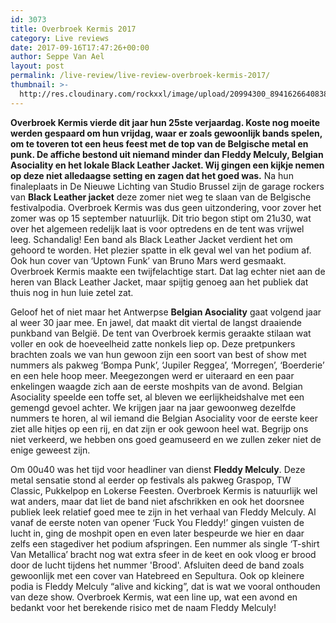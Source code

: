 ```yaml
---
id: 3073
title: Overbroek Kermis 2017
category: Live reviews
date: 2017-09-16T17:47:26+00:00
author: Seppe Van Ael
layout: post
permalink: /live-review/live-review-overbroek-kermis-2017/
thumbnail: >-
  http://res.cloudinary.com/rockxxl/image/upload/20994300_894162664083848_5910702237602406938_n.jpg
---
```

**Overbroek Kermis vierde dit jaar hun 25ste verjaardag. Koste nog moeite werden gespaard om hun vrijdag, waar er zoals gewoonlijk bands spelen, om te toveren tot een heus feest met de top van de Belgische metal en punk. De affiche bestond uit niemand minder dan Fleddy Melculy, Belgian Asociality en het lokale Black Leather Jacket. Wij gingen een kijkje nemen op deze niet alledaagse setting en zagen dat het goed was.**
Na hun finaleplaats in De Nieuwe Lichting van Studio Brussel zijn de garage rockers van **Black Leather jacket** deze zomer niet weg te slaan van de Belgische festivalpodia. Overbroek Kermis was dus geen uitzondering, voor zover het zomer was op 15 september natuurlijk. Dit trio begon stipt om 21u30, wat over het algemeen redelijk laat is voor optredens en de tent was vrijwel leeg. Schandalig! Een band als Black Leather Jacket verdient het om gehoord te worden. Het plezier spatte in elk geval wel van het podium af. Ook hun cover van ‘Uptown Funk’ van Bruno Mars werd gesmaakt. Overbroek Kermis maakte een twijfelachtige start. Dat lag echter niet aan de heren van Black Leather Jacket, maar spijtig genoeg aan het publiek dat thuis nog in hun luie zetel zat.

Geloof het of niet maar het Antwerpse **Belgian Asociality** gaat volgend jaar al weer 30 jaar mee. En jawel, dat maakt dit viertal de langst draaiende punkband van België. De tent van Overbroek kermis geraakte stilaan wat voller en ook de hoeveelheid zatte nonkels liep op. Deze pretpunkers brachten zoals we van hun gewoon zijn een soort van best of show met nummers als pakweg ‘Bompa Punk’, ‘Jupiler Reggea’, ‘Morregen’, ‘Boerderie’ en een hele hoop meer. Meegezongen werd er uiteraard en een paar enkelingen waagde zich aan de eerste moshpits van de avond. Belgian Asociality speelde een toffe set, al bleven we eerlijkheidshalve met een gemengd gevoel achter. We krijgen jaar na jaar gewoonweg dezelfde nummers te horen, al wil iemand die Belgian Asociality voor de eerste keer ziet alle hitjes op een rij, en dat zijn er ook gewoon heel wat. Begrijp ons niet verkeerd, we hebben ons goed geamuseerd en we zullen zeker niet de enige geweest zijn.

Om 00u40 was het tijd voor headliner van dienst **Fleddy Melculy**. Deze metal sensatie stond al eerder op festivals als pakweg Graspop, TW Classic, Pukkelpop en Lokerse Feesten. Overbroek Kermis is natuurlijk wel wat anders, maar dat liet de band niet afschrikken en ook het doorsnee publiek leek relatief goed mee te zijn in het verhaal van Fleddy Melculy. Al vanaf de eerste noten van opener ‘Fuck You Fleddy!’ gingen vuisten de lucht in, ging de moshpit open en even later bespeurde we hier en daar zelfs een stagediver het podium afspringen. Een nummer als single ‘T-shirt Van Metallica’ bracht nog wat extra sfeer in de keet en ook vloog er brood door de lucht tijdens het nummer 'Brood'. Afsluiten deed de band zoals gewoonlijk met een cover van Hatebreed en Sepultura. Ook op kleinere podia is Fleddy Melculy &#8220;alive and kicking&#8221;, dat is wat we vooral onthouden van deze show. Overbroek Kermis, wat een line up, wat een avond en bedankt voor het berekende risico met de naam Fleddy Melculy!